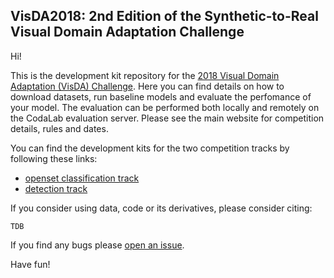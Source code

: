 ## VisDA2018: 2nd Edition of the Synthetic-to-Real Visual Domain Adaptation Challenge

Hi!

This is the development kit repository for the [2018 Visual Domain Adaptation (VisDA) Challenge](http://ai.bu.edu/visda-2018/). Here you can find details on how to download datasets, run baseline models and evaluate the perfomance of your model. The evaluation can be performed both locally and remotely on the CodaLab evaluation server. Please see the main website for competition details, rules and dates.

You can find the development kits for the two competition tracks by following these links:
- [openset classification track](openset)
- [detection track](detection) 


If you consider using data, code or its derivatives, please consider citing:

```
TDB
```

If you find any bugs please [open an issue](https://github.com/VisionLearningGroup/visda-2018-public/issues).

Have fun!
